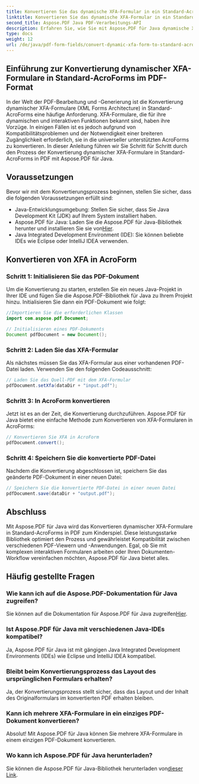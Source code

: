 ```yaml
---
title: Konvertieren Sie das dynamische XFA-Formular in ein Standard-AcroForm im PDF-Format
linktitle: Konvertieren Sie das dynamische XFA-Formular in ein Standard-AcroForm im PDF-Format
second_title: Aspose.PDF Java PDF-Verarbeitungs-API
description: Erfahren Sie, wie Sie mit Aspose.PDF für Java dynamische XFA-Formulare mühelos in Standard-AcroForms im PDF-Format konvertieren. Stellen Sie Kompatibilität und Zugänglichkeit sicher.
type: docs
weight: 12
url: /de/java/pdf-form-fields/convert-dynamic-xfa-form-to-standard-acroform-in-pdf/
---
```


## Einführung zur Konvertierung dynamischer XFA-Formulare in Standard-AcroForms im PDF-Format

In der Welt der PDF-Bearbeitung und -Generierung ist die Konvertierung dynamischer XFA-Formulare (XML Forms Architecture) in Standard-AcroForms eine häufige Anforderung. XFA-Formulare, die für ihre dynamischen und interaktiven Funktionen bekannt sind, haben ihre Vorzüge. In einigen Fällen ist es jedoch aufgrund von Kompatibilitätsproblemen und der Notwendigkeit einer breiteren Zugänglichkeit erforderlich, sie in die universeller unterstützten AcroForms zu konvertieren. In dieser Anleitung führen wir Sie Schritt für Schritt durch den Prozess der Konvertierung dynamischer XFA-Formulare in Standard-AcroForms in PDF mit Aspose.PDF für Java.

## Voraussetzungen

Bevor wir mit dem Konvertierungsprozess beginnen, stellen Sie sicher, dass die folgenden Voraussetzungen erfüllt sind:

- Java-Entwicklungsumgebung: Stellen Sie sicher, dass Sie Java Development Kit (JDK) auf Ihrem System installiert haben.
-  Aspose.PDF für Java: Laden Sie die Aspose.PDF für Java-Bibliothek herunter und installieren Sie sie von[Hier](https://releases.aspose.com/pdf/java/).
- Java Integrated Development Environment (IDE): Sie können beliebte IDEs wie Eclipse oder IntelliJ IDEA verwenden.

## Konvertieren von XFA in AcroForm

### Schritt 1: Initialisieren Sie das PDF-Dokument

Um die Konvertierung zu starten, erstellen Sie ein neues Java-Projekt in Ihrer IDE und fügen Sie die Aspose.PDF-Bibliothek für Java zu Ihrem Projekt hinzu. Initialisieren Sie dann ein PDF-Dokument wie folgt:

```java
//Importieren Sie die erforderlichen Klassen
import com.aspose.pdf.Document;

// Initialisieren eines PDF-Dokuments
Document pdfDocument = new Document();
```

### Schritt 2: Laden Sie das XFA-Formular

Als nächstes müssen Sie das XFA-Formular aus einer vorhandenen PDF-Datei laden. Verwenden Sie den folgenden Codeausschnitt:

```java
// Laden Sie das Quell-PDF mit dem XFA-Formular
pdfDocument.setXfa(dataDir + "input.pdf");
```

### Schritt 3: In AcroForm konvertieren

Jetzt ist es an der Zeit, die Konvertierung durchzuführen. Aspose.PDF für Java bietet eine einfache Methode zum Konvertieren von XFA-Formularen in AcroForms:

```java
// Konvertieren Sie XFA in AcroForm
pdfDocument.convert();
```

### Schritt 4: Speichern Sie die konvertierte PDF-Datei

Nachdem die Konvertierung abgeschlossen ist, speichern Sie das geänderte PDF-Dokument in einer neuen Datei:

```java
// Speichern Sie die konvertierte PDF-Datei in einer neuen Datei
pdfDocument.save(dataDir + "output.pdf");
```

## Abschluss

Mit Aspose.PDF für Java wird das Konvertieren dynamischer XFA-Formulare in Standard-AcroForms in PDF zum Kinderspiel. Diese leistungsstarke Bibliothek optimiert den Prozess und gewährleistet Kompatibilität zwischen verschiedenen PDF-Viewern und -Anwendungen. Egal, ob Sie mit komplexen interaktiven Formularen arbeiten oder Ihren Dokumenten-Workflow vereinfachen möchten, Aspose.PDF für Java bietet alles.

## Häufig gestellte Fragen

### Wie kann ich auf die Aspose.PDF-Dokumentation für Java zugreifen?

 Sie können auf die Dokumentation für Aspose.PDF für Java zugreifen[Hier](https://reference.aspose.com/pdf/java/).

### Ist Aspose.PDF für Java mit verschiedenen Java-IDEs kompatibel?

Ja, Aspose.PDF für Java ist mit gängigen Java Integrated Development Environments (IDEs) wie Eclipse und IntelliJ IDEA kompatibel.

### Bleibt beim Konvertierungsprozess das Layout des ursprünglichen Formulars erhalten?

Ja, der Konvertierungsprozess stellt sicher, dass das Layout und der Inhalt des Originalformulars im konvertierten PDF erhalten bleiben.

### Kann ich mehrere XFA-Formulare in ein einziges PDF-Dokument konvertieren?

Absolut! Mit Aspose.PDF für Java können Sie mehrere XFA-Formulare in einem einzigen PDF-Dokument konvertieren.

### Wo kann ich Aspose.PDF für Java herunterladen?

 Sie können die Aspose.PDF für Java-Bibliothek herunterladen von[dieser Link](https://releases.aspose.com/pdf/java/).